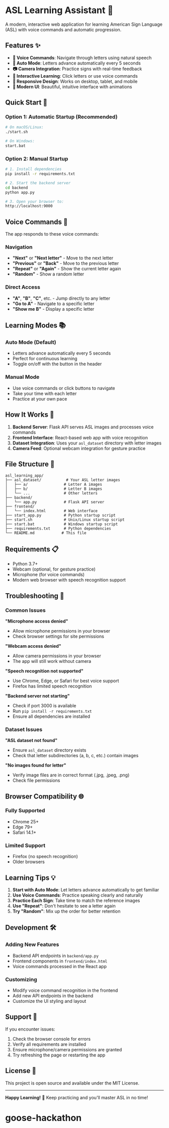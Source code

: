 # ASL Learning Assistant 🤟

A modern, interactive web application for learning American Sign Language (ASL) with voice commands and automatic progression.

## Features ✨

- **🎤 Voice Commands**: Navigate through letters using natural speech
- **🔄 Auto Mode**: Letters advance automatically every 5 seconds
- **📷 Camera Integration**: Practice signs with real-time feedback
- **🎯 Interactive Learning**: Click letters or use voice commands
- **📱 Responsive Design**: Works on desktop, tablet, and mobile
- **🎨 Modern UI**: Beautiful, intuitive interface with animations

## Quick Start 🚀

### Option 1: Automatic Startup (Recommended)
```bash
# On macOS/Linux:
./start.sh

# On Windows:
start.bat
```

### Option 2: Manual Startup
```bash
# 1. Install dependencies
pip install -r requirements.txt

# 2. Start the backend server
cd backend
python app.py

# 3. Open your browser to:
http://localhost:9000
```

## Voice Commands 🎤

The app responds to these voice commands:

### Navigation
- **"Next"** or **"Next letter"** - Move to the next letter
- **"Previous"** or **"Back"** - Move to the previous letter
- **"Repeat"** or **"Again"** - Show the current letter again
- **"Random"** - Show a random letter

### Direct Access
- **"A"**, **"B"**, **"C"**, etc. - Jump directly to any letter
- **"Go to A"** - Navigate to a specific letter
- **"Show me B"** - Display a specific letter

## Learning Modes 📚

### Auto Mode (Default)
- Letters advance automatically every 5 seconds
- Perfect for continuous learning
- Toggle on/off with the button in the header

### Manual Mode
- Use voice commands or click buttons to navigate
- Take your time with each letter
- Practice at your own pace

## How It Works 🔧

1. **Backend Server**: Flask API serves ASL images and processes voice commands
2. **Frontend Interface**: React-based web app with voice recognition
3. **Dataset Integration**: Uses your `asl_dataset` directory with letter images
4. **Camera Feed**: Optional webcam integration for gesture practice

## File Structure 📁

```
asl_learning_app/
├── asl_dataset/           # Your ASL letter images
│   ├── a/                # Letter A images
│   ├── b/                # Letter B images
│   └── ...               # Other letters
├── backend/
│   └── app.py            # Flask API server
├── frontend/
│   └── index.html        # Web interface
├── start_app.py          # Python startup script
├── start.sh              # Unix/Linux startup script
├── start.bat             # Windows startup script
├── requirements.txt      # Python dependencies
└── README.md            # This file
```

## Requirements 📋

- Python 3.7+
- Webcam (optional, for gesture practice)
- Microphone (for voice commands)
- Modern web browser with speech recognition support

## Troubleshooting 🔧

### Common Issues

**"Microphone access denied"**
- Allow microphone permissions in your browser
- Check browser settings for site permissions

**"Webcam access denied"**
- Allow camera permissions in your browser
- The app will still work without camera

**"Speech recognition not supported"**
- Use Chrome, Edge, or Safari for best voice support
- Firefox has limited speech recognition

**"Backend server not starting"**
- Check if port 3000 is available
- Run `pip install -r requirements.txt`
- Ensure all dependencies are installed

### Dataset Issues

**"ASL dataset not found"**
- Ensure `asl_dataset` directory exists
- Check that letter subdirectories (a, b, c, etc.) contain images

**"No images found for letter"**
- Verify image files are in correct format (.jpg, .jpeg, .png)
- Check file permissions

## Browser Compatibility 🌐

### Fully Supported
- Chrome 25+
- Edge 79+
- Safari 14.1+

### Limited Support
- Firefox (no speech recognition)
- Older browsers

## Learning Tips 💡

1. **Start with Auto Mode**: Let letters advance automatically to get familiar
2. **Use Voice Commands**: Practice speaking clearly and naturally
3. **Practice Each Sign**: Take time to match the reference images
4. **Use "Repeat"**: Don't hesitate to see a letter again
5. **Try "Random"**: Mix up the order for better retention

## Development 🛠️

### Adding New Features
- Backend API endpoints in `backend/app.py`
- Frontend components in `frontend/index.html`
- Voice commands processed in the React app

### Customizing
- Modify voice command recognition in the frontend
- Add new API endpoints in the backend
- Customize the UI styling and layout

## Support 💬

If you encounter issues:
1. Check the browser console for errors
2. Verify all requirements are installed
3. Ensure microphone/camera permissions are granted
4. Try refreshing the page or restarting the app

## License 📄

This project is open source and available under the MIT License.

---

**Happy Learning!** 🤟 Keep practicing and you'll master ASL in no time!
# goose-hackathon
